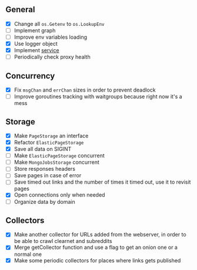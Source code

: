 ## General
- [x] Change all `os.Getenv` to `os.LookupEnv`
- [ ] Implement graph
- [ ] Improve env variables loading
- [X] Use logger object
- [x] Implement [service](https://rauljordan.com/2020/03/10/building-a-service-registry-in-go.html)
- [ ] Periodically check proxy health

## Concurrency
- [X] Fix `msgChan` and `errChan` sizes in order to prevent deadlock
- [ ] Improve goroutines tracking with waitgroups because right now it's a mess

## Storage
- [x] Make `PageStorage` an interface
- [x] Refactor `ElasticPageStorage`
- [x] Save all data on SIGINT
- [ ] Make `ElasticPageStorage` concurrent
- [ ] Make `MongoJobsStorage` concurrent
- [ ] Store responses headers
- [ ] Save pages in case of error
- [ ] Save timed out links and the number of times it timed out, use it to
    revisit pages
- [x] Open connections only when needed
- [ ] Organize data by domain

## Collectors
- [x] Make another collector for URLs added from the webserver, in order to be
    able to crawl clearnet and subreddits
- [x] Merge getCollector function and use a flag to get an onion one or a normal
    one
- [x] Make some periodic collectors for places where links gets published
